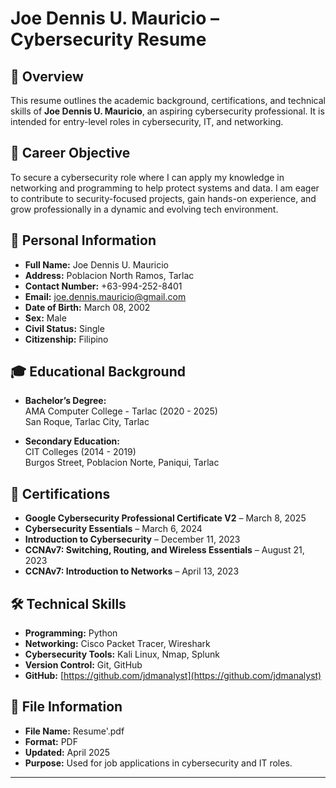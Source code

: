 # Joe Dennis U. Mauricio – Cybersecurity Resume

## 📄 Overview

This resume outlines the academic background, certifications, and technical skills of **Joe Dennis U. Mauricio**, an aspiring cybersecurity professional. It is intended for entry-level roles in cybersecurity, IT, and networking.

## 🎯 Career Objective

To secure a cybersecurity role where I can apply my knowledge in networking and programming to help protect systems and data. I am eager to contribute to security-focused projects, gain hands-on experience, and grow professionally in a dynamic and evolving tech environment.

## 👤 Personal Information

- **Full Name:** Joe Dennis U. Mauricio  
- **Address:** Poblacion North Ramos, Tarlac  
- **Contact Number:** +63-994-252-8401  
- **Email:** joe.dennis.mauricio@gmail.com  
- **Date of Birth:** March 08, 2002  
- **Sex:** Male  
- **Civil Status:** Single  
- **Citizenship:** Filipino  

## 🎓 Educational Background

- **Bachelor’s Degree:**  
  AMA Computer College - Tarlac (2020 - 2025)  
  San Roque, Tarlac City, Tarlac  

- **Secondary Education:**  
  CIT Colleges (2014 - 2019)  
  Burgos Street, Poblacion Norte, Paniqui, Tarlac  

## 📜 Certifications

- **Google Cybersecurity Professional Certificate V2** – March 8, 2025  
- **Cybersecurity Essentials** – March 6, 2024  
- **Introduction to Cybersecurity** – December 11, 2023  
- **CCNAv7: Switching, Routing, and Wireless Essentials** – August 21, 2023  
- **CCNAv7: Introduction to Networks** – April 13, 2023  

## 🛠 Technical Skills

- **Programming:** Python  
- **Networking:** Cisco Packet Tracer, Wireshark  
- **Cybersecurity Tools:** Kali Linux, Nmap, Splunk  
- **Version Control:** Git, GitHub  
- **GitHub:** [https://github.com/jdmanalyst](https://github.com/jdmanalyst)

## 📁 File Information

- **File Name:** Resume'.pdf  
- **Format:** PDF  
- **Updated:** April 2025  
- **Purpose:** Used for job applications in cybersecurity and IT roles.

---


